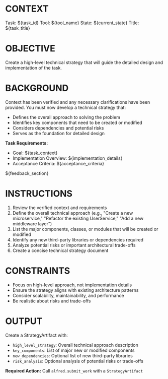 # CONTEXT
Task: ${task_id}
Tool: ${tool_name}
State: ${current_state}
Title: ${task_title}

# OBJECTIVE
Create a high-level technical strategy that will guide the detailed design and implementation of the task.

# BACKGROUND
Context has been verified and any necessary clarifications have been provided. You must now develop a technical strategy that:
- Defines the overall approach to solving the problem
- Identifies key components that need to be created or modified
- Considers dependencies and potential risks
- Serves as the foundation for detailed design

**Task Requirements:**
- Goal: ${task_context}
- Implementation Overview: ${implementation_details}
- Acceptance Criteria:
${acceptance_criteria}

${feedback_section}

# INSTRUCTIONS
1. Review the verified context and requirements
2. Define the overall technical approach (e.g., "Create a new microservice," "Refactor the existing UserService," "Add a new middleware layer")
3. List the major components, classes, or modules that will be created or modified
4. Identify any new third-party libraries or dependencies required
5. Analyze potential risks or important architectural trade-offs
6. Create a concise technical strategy document

# CONSTRAINTS
- Focus on high-level approach, not implementation details
- Ensure the strategy aligns with existing architecture patterns
- Consider scalability, maintainability, and performance
- Be realistic about risks and trade-offs

# OUTPUT
Create a StrategyArtifact with:
- `high_level_strategy`: Overall technical approach description
- `key_components`: List of major new or modified components
- `new_dependencies`: Optional list of new third-party libraries
- `risk_analysis`: Optional analysis of potential risks or trade-offs

**Required Action:** Call `alfred.submit_work` with a `StrategyArtifact`